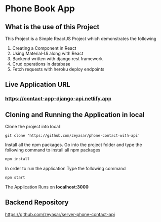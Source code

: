 # Phone Book App

## What is the use of this Project

This Project is a Simple ReactJS Project which demonstrates the following
1. Creating a Component in React
2. Using Material-Ui along with React
3. Backend written with django rest framework
4. Crud operations in database
5. Fetch requests with heroku deploy endpoints



## Live Application URL

### https://contact-app-django-api.netlify.app



## Cloning and Running the Application in local

Clone the project into local
```
git clone 'https://github.com/zeyasar/phone-contact-with-api'
```

Install all the npm packages. Go into the project folder and type the following command to install all npm packages

```bash
npm install
```

In order to run the application Type the following command

```bash
npm start
```

The Application Runs on **localhost:3000**



## Backend Repository

https://github.com/zeyasar/server-phone-contact-api